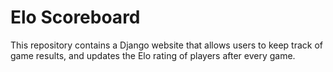 # Elo Scoreboard

This repository contains a Django website that allows users to keep track of game results, 
and updates the Elo rating of players after every game.